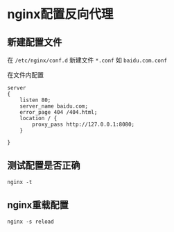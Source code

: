 # nginx配置反向代理


## 新建配置文件

在 `/etc/nginx/conf.d` 新建文件 `*.conf` 如 `baidu.com.conf`

在文件内配置

```
server
{
    listen 80;
    server_name baidu.com;
    error_page 404 /404.html;
    location / {
        proxy_pass http://127.0.0.1:8080;
    }

}
```

## 测试配置是否正确
```
nginx -t
```


## nginx重载配置

```shell
nginx -s reload
```
